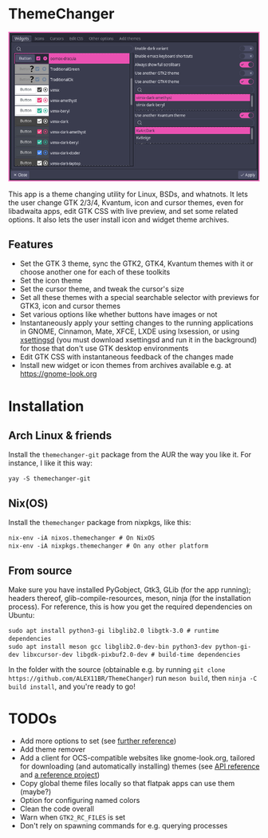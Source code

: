 # ThemeChanger
![A screenshot of our lovely ThemeChanger](screenshot1.png)

This app is a theme changing utility for Linux, BSDs, and whatnots.
It lets the user change GTK 2/3/4, Kvantum, icon and cursor themes, even for libadwaita apps, edit GTK CSS with live preview, and set some related options.
It also lets the user install icon and widget theme archives.

## Features
- Set the GTK 3 theme, sync the GTK2, GTK4, Kvantum themes with it or choose another one for each of these toolkits
- Set the icon theme
- Set the cursor theme, and tweak the cursor's size
- Set all these themes with a special searchable selector with previews for GTK3, icon and cursor themes
- Set various options like whether buttons have images or not
- Instantaneously apply your setting changes to the running applications in GNOME, Cinnamon, Mate, XFCE, LXDE using lxsession, or using [xsettingsd](https://github.com/derat/xsettingsd) (you must download xsettingsd and run it in the background) for those that don't use GTK desktop environments
- Edit GTK CSS with instantaneous feedback of the changes made
- Install new widget or icon themes from archives available e.g. at https://gnome-look.org

# Installation
## Arch Linux & friends
Install the `themechanger-git` package from the AUR the way you like it. For instance, I like it this way:
```
yay -S themechanger-git
```
## Nix(OS)
Install the `themechanger` package from nixpkgs, like this:
```
nix-env -iA nixos.themechanger # On NixOS
nix-env -iA nixpkgs.themechanger # On any other platform
```
## From source
Make sure you have installed PyGobject, Gtk3, GLib (for the app running); headers thereof, glib-compile-resources, meson, ninja (for the installation process). For reference, this is how you get the required dependencies on Ubuntu:
```
sudo apt install python3-gi libglib2.0 libgtk-3.0 # runtime dependencies
sudo apt install meson gcc libglib2.0-dev-bin python3-dev python-gi-dev libxcursor-dev libgdk-pixbuf2.0-dev # build-time dependencies
```

In the folder with the source (obtainable e.g. by running `git clone https://github.com/ALEX11BR/ThemeChanger`) run `meson build`, then `ninja -C build install`, and you're ready to go!

# TODOs
- Add more options to set (see [further reference](https://docs.gtk.org/gtk3/class.Settings.html#properties))
- Add theme remover
- Add a client for OCS-compatible websites like gnome-look.org, tailored for downloading (and automatically installing) themes (see [API reference](https://freedesktop.org/wiki/Specifications/open-collaboration-services/) and [a reference project](https://www.opencode.net/dfn2/pling-store-development))
- Copy global theme files locally so that flatpak apps can use them (maybe?)
- Option for configuring named colors
- Clean the code overall
- Warn when `GTK2_RC_FILES` is set
- Don't rely on spawning commands for e.g. querying processes
